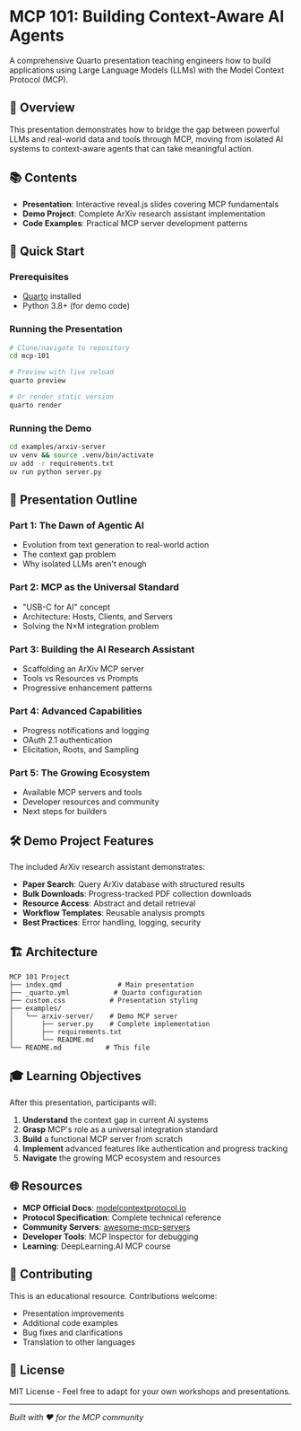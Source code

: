 # MCP 101: Building Context-Aware AI Agents

A comprehensive Quarto presentation teaching engineers how to build applications using Large Language Models (LLMs) with the Model Context Protocol (MCP).

## 🎯 Overview

This presentation demonstrates how to bridge the gap between powerful LLMs and real-world data and tools through MCP, moving from isolated AI systems to context-aware agents that can take meaningful action.

## 📚 Contents

- **Presentation**: Interactive reveal.js slides covering MCP fundamentals
- **Demo Project**: Complete ArXiv research assistant implementation
- **Code Examples**: Practical MCP server development patterns

## 🚀 Quick Start

### Prerequisites
- [Quarto](https://quarto.org/docs/get-started/) installed
- Python 3.8+ (for demo code)

### Running the Presentation

```bash
# Clone/navigate to repository
cd mcp-101

# Preview with live reload
quarto preview

# Or render static version
quarto render
```

### Running the Demo

```bash
cd examples/arxiv-server
uv venv && source .venv/bin/activate
uv add -r requirements.txt
uv run python server.py
```

## 📖 Presentation Outline

### Part 1: The Dawn of Agentic AI
- Evolution from text generation to real-world action
- The context gap problem
- Why isolated LLMs aren't enough

### Part 2: MCP as the Universal Standard  
- "USB-C for AI" concept
- Architecture: Hosts, Clients, and Servers
- Solving the N×M integration problem

### Part 3: Building the AI Research Assistant
- Scaffolding an ArXiv MCP server
- Tools vs Resources vs Prompts
- Progressive enhancement patterns

### Part 4: Advanced Capabilities
- Progress notifications and logging
- OAuth 2.1 authentication
- Elicitation, Roots, and Sampling

### Part 5: The Growing Ecosystem
- Available MCP servers and tools
- Developer resources and community
- Next steps for builders

## 🛠️ Demo Project Features

The included ArXiv research assistant demonstrates:

- **Paper Search**: Query ArXiv database with structured results
- **Bulk Downloads**: Progress-tracked PDF collection downloads  
- **Resource Access**: Abstract and detail retrieval
- **Workflow Templates**: Reusable analysis prompts
- **Best Practices**: Error handling, logging, security

## 🏗️ Architecture

```
MCP 101 Project
├── index.qmd              # Main presentation
├── _quarto.yml           # Quarto configuration  
├── custom.css           # Presentation styling
├── examples/
│   └── arxiv-server/    # Demo MCP server
│       ├── server.py    # Complete implementation
│       ├── requirements.txt
│       └── README.md
└── README.md           # This file
```

## 🎓 Learning Objectives

After this presentation, participants will:

1. **Understand** the context gap in current AI systems
2. **Grasp** MCP's role as a universal integration standard
3. **Build** a functional MCP server from scratch
4. **Implement** advanced features like authentication and progress tracking
5. **Navigate** the growing MCP ecosystem and resources

## 🌐 Resources

- **MCP Official Docs**: [modelcontextprotocol.io](https://modelcontextprotocol.io)
- **Protocol Specification**: Complete technical reference
- **Community Servers**: [awesome-mcp-servers](https://github.com/punkpeye/awesome-mcp-servers)
- **Developer Tools**: MCP Inspector for debugging
- **Learning**: DeepLearning.AI MCP course

## 🤝 Contributing

This is an educational resource. Contributions welcome:

- Presentation improvements
- Additional code examples  
- Bug fixes and clarifications
- Translation to other languages

## 📄 License

MIT License - Feel free to adapt for your own workshops and presentations.

---

*Built with ❤️ for the MCP community*
